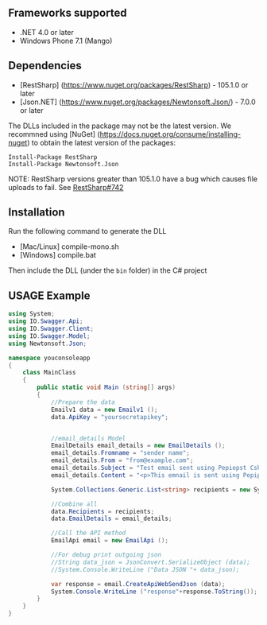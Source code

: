 ## Frameworks supported
- .NET 4.0 or later
- Windows Phone 7.1 (Mango)

## Dependencies
- [RestSharp] (https://www.nuget.org/packages/RestSharp) - 105.1.0 or later
- [Json.NET] (https://www.nuget.org/packages/Newtonsoft.Json/) - 7.0.0 or later 

The DLLs included in the package may not be the latest version. We recommned using [NuGet] (https://docs.nuget.org/consume/installing-nuget) to obtain the latest version of the packages:
```
Install-Package RestSharp
Install-Package Newtonsoft.Json
```

NOTE: RestSharp versions greater than 105.1.0 have a bug which causes file uploads to fail. See [RestSharp#742](https://github.com/restsharp/RestSharp/issues/742)

## Installation
Run the following command to generate the DLL
- [Mac/Linux] compile-mono.sh
- [Windows] compile.bat

Then include the DLL (under the `bin` folder) in the C# project

## USAGE Example
```csharp
using System;
using IO.Swagger.Api;
using IO.Swagger.Client;
using IO.Swagger.Model;
using Newtonsoft.Json;

namespace youconsoleapp
{
	class MainClass
	{
		public static void Main (string[] args)
		{
			//Prepare the data
			Emailv1 data = new Emailv1 ();
			data.ApiKey = "yoursecretapikey";


			//email_details Model
			EmailDetails email_details = new EmailDetails ();
			email_details.Fromname = "sender name";
			email_details.From = "from@example.com";
			email_details.Subject = "Test email sent using Pepiopst Csharp SDK";
			email_details.Content = "<p>This emnail is sent using Pepipost CSharp SDK</p>";

			System.Collections.Generic.List<string>	recipients = new System.Collections.Generic.List<string> {"recipient@example.com"};

			//Combine all
			data.Recipients = recipients;
			data.EmailDetails = email_details;

			//Call the API method
			EmailApi email = new EmailApi ();

			//For debug print outgoing json
			//String data_json = JsonConvert.SerializeObject (data);
			//System.Console.WriteLine ("Data JSON "+ data_json);

			var response = email.CreateApiWebSendJson (data);
			System.Console.WriteLine ("response"+response.ToString());
		}
	}
}
```

